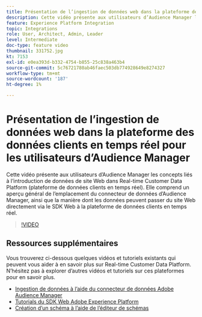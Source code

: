 ```yaml
---
title: Présentation de l’ingestion de données web dans la plateforme des données clients en temps réel pour les utilisateurs d’Audience Manager
description: Cette vidéo présente aux utilisateurs d’Audience Manager les concepts liés à l’introduction de données de site Web dans Real-time Customer Data Platform (plateforme de données clients en temps réel). Elle comprend un aperçu général de l’emplacement du connecteur de données d’Audience Manager, ainsi que la manière dont les données peuvent passer du site Web directement via le SDK Web à la plateforme de données clients en temps réel.
feature: Experience Platform Integration
topic: Integrations
role: User, Architect, Admin, Leader
level: Intermediate
doc-type: feature video
thumbnail: 331752.jpg
kt: 7153
exl-id: e0ea393d-b332-4754-b855-25c838a463b4
source-git-commit: 5c76721780ab46faec503db774928649e8274327
workflow-type: tm+mt
source-wordcount: '187'
ht-degree: 1%

---
```


# Présentation de l’ingestion de données web dans la plateforme des données clients en temps réel pour les utilisateurs d’Audience Manager

Cette vidéo présente aux utilisateurs d’Audience Manager les concepts liés à l’introduction de données de site Web dans Real-time Customer Data Platform (plateforme de données clients en temps réel). Elle comprend un aperçu général de l’emplacement du connecteur de données d’Audience Manager, ainsi que la manière dont les données peuvent passer du site Web directement via le SDK Web à la plateforme de données clients en temps réel.

>[!VIDEO](https://video.tv.adobe.com/v/346978/?quality=12&learn=on&captions=fre_fr)

## Ressources supplémentaires

Vous trouverez ci-dessous quelques vidéos et tutoriels existants qui peuvent vous aider à en savoir plus sur Real-time Customer Data Platform. N’hésitez pas à explorer d’autres vidéos et tutoriels sur ces plateformes pour en savoir plus.

* [Ingestion de données à l’aide du connecteur de données Adobe Audience Manager](https://experienceleague.adobe.com/docs/platform-learn/tutorials/sources/ingest-data-from-aam.html?lang=fr#sources)
* [Tutorials du SDK Web Adobe Experience Platform](https://experienceleague.adobe.com/docs/web-sdk-learn/tutorials/overview.html?lang=fr)
* [Création d’un schéma à l’aide de l’éditeur de schémas](https://experienceleague.adobe.com/docs/experience-platform/xdm/tutorials/create-schema-ui.html?lang=fr#getting-started)
